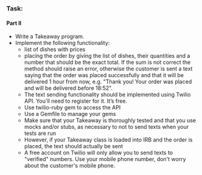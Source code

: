 <h3>Task:</h3>

<h4>Part II</h4>

<ul>
	<li>Write a Takeaway program.</li>
	<li>Implement the following functionality:
		<ul>
			<li>list of dishes with prices</li>
			<li>placing the order by giving the list of dishes, their quantities and a number that should be the exact total. If the sum is not correct the method should raise an error, otherwise the customer is sent a text saying that the order was placed successfully and that it will be delivered 1 hour from now, e.g. "Thank you! Your order was placed and will be delivered before 18:52".</li>
			<li>The text sending functionality should be implemented using Twilio API. You'll need to register for it. It’s free.</li>
			<li>Use twilio-ruby gem to access the API</li>
			<li>Use a Gemfile to manage your gems</li>
			<li>Make sure that your Takeaway is thoroughly tested and that you use mocks and/or stubs, as necessary to not to send texts when your tests are run</li>
			<li>However, if your Takeaway class is loaded into IRB and the order is placed, the text should actually be sent</li>
			<li>A free account on Twilio will only allow you to send texts to "verified" numbers. Use your mobile phone number, don't worry about the customer's mobile phone.</li>
		</ul>
	</li>
</ul>
